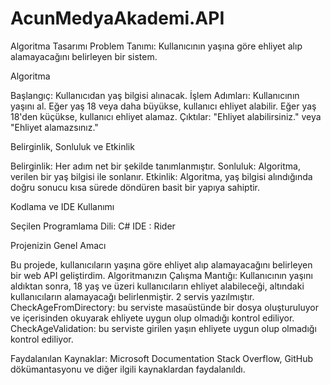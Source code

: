# AcunMedyaAkademi.API

Algoritma Tasarımı
Problem Tanımı: Kullanıcının yaşına göre ehliyet alıp alamayacağını belirleyen bir sistem.

Algoritma

Başlangıç: Kullanıcıdan yaş bilgisi alınacak.
İşlem Adımları:
Kullanıcının yaşını al.
Eğer yaş 18 veya daha büyükse, kullanıcı ehliyet alabilir.
Eğer yaş 18'den küçükse, kullanıcı ehliyet alamaz.
Çıktılar: "Ehliyet alabilirsiniz." veya "Ehliyet alamazsınız."


Belirginlik, Sonluluk ve Etkinlik

Belirginlik: Her adım net bir şekilde tanımlanmıştır.
Sonluluk: Algoritma, verilen bir yaş bilgisi ile sonlanır.
Etkinlik: Algoritma, yaş bilgisi alındığında doğru sonucu kısa sürede döndüren basit bir yapıya sahiptir.


Kodlama ve IDE Kullanımı

Seçilen Programlama Dili: C#
IDE : Rider


Projenizin Genel Amacı

Bu projede, kullanıcıların yaşına göre ehliyet alıp alamayacağını belirleyen bir web API geliştirdim.
Algoritmanızın Çalışma Mantığı:
Kullanıcının yaşını aldıktan sonra, 18 yaş ve üzeri kullanıcıların ehliyet alabileceği, altındaki kullanıcıların alamayacağı belirlenmiştir.
2 servis yazılmıştır.
CheckAgeFromDirectory: bu serviste masaüstünde bir dosya oluşturuluyor ve içerisinden okuyarak ehliyete uygun olup olmadığı kontrol ediliyor.
CheckAgeValidation: bu serviste girilen yaşın ehliyete uygun olup olmadığı kontrol ediliyor.

Faydalanılan Kaynaklar:
Microsoft Documentation
Stack Overflow, GitHub dökümantasyonu ve diğer ilgili kaynaklardan faydalanıldı.

